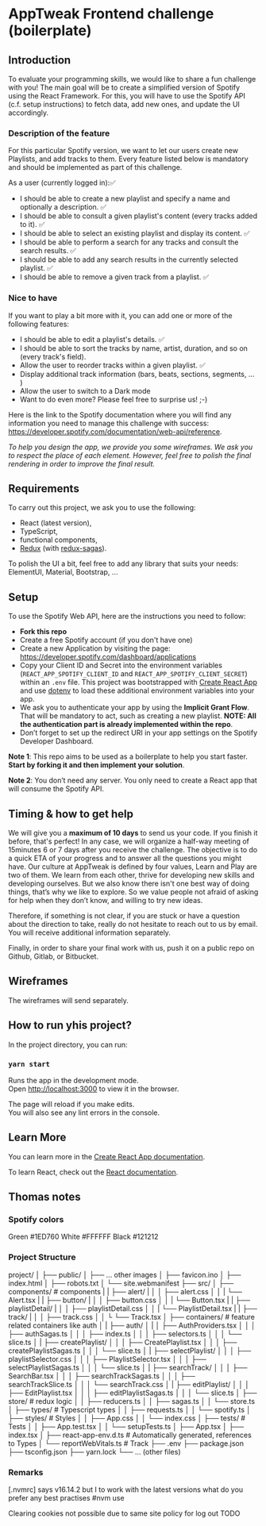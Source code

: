 # AppTweak Frontend challenge (boilerplate)

## Introduction

To evaluate your programming skills, we would like to share a fun challenge with you! The main goal will be to create a simplified version of Spotify using the React Framework. For this, you will have to use the Spotify API (c.f. setup instructions) to fetch data, add new ones, and update the UI accordingly.


### Description of the feature
For this particular Spotify version, we want to let our users create new Playlists, and add tracks to them. Every feature listed below is mandatory and should be implemented as part of this challenge.

As a user (currently logged in):✅
+ I should be able to create a new playlist and specify a name and optionally a description. ✅
+ I should be able to consult a given playlist's content (every tracks added to it). ✅
+ I should be able to select an existing playlist and display its content. ✅
+ I should be able to perform a search for any tracks and consult the search results. ✅
+ I should be able to add any search results in the currently selected playlist. ✅
+ I should be able to remove a given track from a playlist. ✅


### Nice to have

If you want to play a bit more with it, you can add one or more of the following features:
+ I should be able to edit a playlist's details. ✅
+ I should be able to sort the tracks by name, artist, duration, and so on (every track's field).
+ Allow the user to reorder tracks within a given playlist. ✅
+ Display additional track information (bars, beats, sections, segments, … )
+ Allow the user to switch to a Dark mode
+ Want to do even more? Please feel free to surprise us! ;-)

Here is the link to the Spotify documentation where you will find any information you need to manage this challenge with success: https://developer.spotify.com/documentation/web-api/reference.

*To help you design the app, we provide you some wireframes. We ask you to respect the place of each element. However, feel free to polish the final rendering in order to improve the final result.*

## Requirements

To carry out this project, we ask you to use the following: 
+ React (latest version),
+ TypeScript, 
+ functional components, 
+ [Redux](https://redux-toolkit.js.org/) (with [redux-sagas](https://redux-saga.js.org/)).

To polish the UI a bit, feel free to add any library that suits your needs: ElementUI, Material, Bootstrap, ...


## Setup

To use the Spotify Web API, here are the instructions you need to follow:

+ **Fork this repo**
+ Create a free Spotify account (if you don't have one)
+ Create a new Application by visiting the page: https://developer.spotify.com/dashboard/applications
+ Copy your Client ID and Secret into the environment variables (`REACT_APP_SPOTIFY_CLIENT_ID` and `REACT_APP_SPOTIFY_CLIENT_SECRET`) within an `.env` file. This project was bootstrapped with [Create React App](https://github.com/facebook/create-react-app) and use [dotenv](https://www.npmjs.com/package/dotenv) to load these additional environment variables into your app.
+ We ask you to authenticate your app by using the **Implicit Grant Flow**. That will be mandatory to act, such as creating a new playlist. **NOTE: All the authentication part is already implemented within the repo**.
+ Don’t forget to set up the redirect URI in your app settings on the Spotify Developer Dashboard.

**Note 1**: This repo aims to be used as a boilerplate to help you start faster. **Start by forking it and then implement your solution**.

**Note 2**: You don’t need any server. You only need to create a React app that will consume the Spotify API.


## Timing & how to get help 

We will give you a **maximum of 10 days** to send us your code. If you finish it before, that's perfect! In any case, we will organize a half-way meeting of 15minutes 6 or 7 days after you receive the challenge. The objective is to do a quick ETA of your progress and to answer all the questions you might have. Our culture at AppTweak is defined by four values, Learn and Play are two of them. We learn from each other, thrive for developing new skills and developing ourselves. But we also know there isn't one best way of doing things, that’s why we like to explore. So we value people not afraid of asking for help when they don’t know, and willing to try new ideas.  

Therefore, if something is not clear, if you are stuck or have a question about the direction to take, really do not hesitate to reach out to us by email. You will receive additional information separately.

Finally, in order to share your final work with us, push it on a public repo on Github, Gitlab, or Bitbucket.


## Wireframes

The wireframes will send separately.

## How to run yhis project?

In the project directory, you can run:

### `yarn start`

Runs the app in the development mode.\
Open [http://localhost:3000](http://localhost:3000) to view it in the browser.

The page will reload if you make edits.\
You will also see any lint errors in the console.

## Learn More

You can learn more in the [Create React App documentation](https://facebook.github.io/create-react-app/docs/getting-started).

To learn React, check out the [React documentation](https://reactjs.org/).




## Thomas notes

### Spotify colors

Green   #1ED760
White   #FFFFFF
Black   #121212

### Project Structure

project/
│
├── public/
│   ├── ... other images
│   ├── favicon.ino
│   ├── index.html
│   ├── robots.txt
│   └── site.webmanifest
├── src/
│   ├── components/     # components
|   |   ├── alert/
|   │   │   ├── alert.css
│   │   |   └── Alert.tsx
|   |   ├── button/
|   │   │   ├── button.css
│   │   |   └── Button.tsx
|   |   ├── playlistDetail/
|   │   │   ├── playlistDetail.css
│   │   |   └── PlaylistDetail.tsx
|   |   ├── track/
|   │   │   ├── track.css
│   │   └   └── Track.tsx
│   ├── containers/     # feature related containers like auth
│   |   ├── auth/
│   |   │   ├── AuthProviders.tsx
│   │   │   ├── authSagas.ts
│   │   │   ├── index.ts
│   │   │   ├── selectors.ts
│   │   │   └── slice.ts
│   |   ├── createPlaylist/
│   │   │   ├── CreatePlaylist.tsx
│   │   │   ├── createPlaylistSagas.ts
│   │   │   └── slice.ts
│   |   ├── selectPlaylist/
│   │   │   ├── playlistSelector.css
│   │   │   ├── PlaylistSelector.tsx
│   │   │   ├── selectPlaylistSagas.ts
│   │   │   └── slice.ts
│   |   ├── searchTrack/
│   │   │   ├── SearchBar.tsx
│   │   │   ├── searchTrackSagas.ts
│   │   │   ├── searchTrackSlice.ts
│   │   │   └── searchTrack.css
│   |   ├── editPlaylist/
│   │   │   ├── EditPlaylist.tsx
│   │   │   ├── editPlaylistSagas.ts
│   │   │   └── slice.ts
│   ├── store/          # redux logic
│   │   ├── reducers.ts
│   │   ├── sagas.ts
│   │   └── store.ts
│   ├── types/          # Typescript types 
│   │   ├── requests.ts
│   │   └── spotify.ts
│   ├── styles/         # Styles
│   │   ├── App.css
│   │   └── index.css
│   ├── tests/          # Tests
│   │   ├── App.test.tsx
│   │   └── setupTests.ts
│   ├── App.tsx
│   ├── index.tsx
│   ├── react-app-env.d.ts  # Automatically generated, references to Types
│   └── reportWebVitals.ts  # Track 
├── .env
├── package.json
├── tsconfig.json
├── yarn.lock
└── ... (other files)

### Remarks 

[.nvmrc] says v16.14.2 but I to work with the latest versions what do you prefer any best practises #nvm use

Clearing cookies not possible due to same site policy for log out TODO